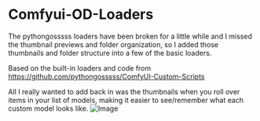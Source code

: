 # Comfyui-OD-Loaders
The pythongosssss loaders have been broken for a little while and I missed the thumbnail previews and folder organization, so I added those thumbnails and folder structure into a few of the basic loaders.

Based on the built-in loaders and code from https://github.com/pythongosssss/ComfyUI-Custom-Scripts

All I really wanted to add back in was the thumbnails when you roll over items in your list of models, making it easier to see/remember what each custom model looks like.
![Image](https://github.com/user-attachments/assets/cf206225-a72a-47c4-8a96-d0f2ee1dcac7)
